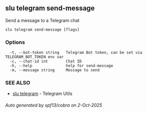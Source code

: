 ## slu telegram send-message

Send a message to a Telegram chat

```
slu telegram send-message [flags]
```

### Options

```
  -t, --bot-token string   Telegram Bot token, can be set via TELEGRAM_BOT_TOKEN env var
  -c, --chat-id int        Chat ID
  -h, --help               help for send-message
  -m, --message string     Message to send
```

### SEE ALSO

* [slu telegram](slu_telegram.md)	 - Telegram Utils

###### Auto generated by spf13/cobra on 2-Oct-2025
